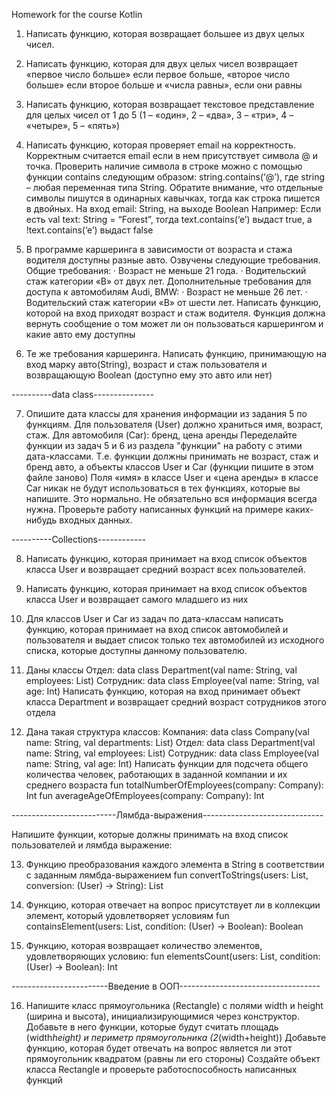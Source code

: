 Homework for the course Kotlin

1. Написать функцию, которая возвращает большее из двух целых чисел.

2. Написать функцию, которая для двух целых чисел возвращает «первое число больше» если первое больше, «второе число больше» если второе больше и «числа равны», если они равны

3. Написать функцию, которая возвращает текстовое представление для целых чисел от 1 до 5 (1 – «один», 2 – «два», 3 – «три», 4 – «четыре», 5 – «пять»)

4. Написать функцию, которая проверяет email на корректность. Корректным считается email если в нем присутствует символа @ и точка. Проверить наличие символа в строке можно с помощью функции contains следующим образом: string.contains(‘@’), где string – любая переменная типа String. Обратите внимание, что отдельные символы пишутся в одинарных кавычках, тогда как строка пишется в двойных.
На вход email: String, на выходе Boolean
Например:
Если есть val text: String = “Forest”, тогда text.contains(‘e’) выдаст true, а !text.contains(‘e’) выдаст false

5. В программе каршеринга в зависимости от возраста и стажа водителя доступны разные авто. Озвучены следующие требования.
Общие требования:
· Возраст не меньше 21 года.
· Водительский стаж категории «В» от двух лет.
Дополнительные требования для доступа к автомобилям Audi, BMW:
· Возраст не меньше 26 лет.
· Водительский стаж категории «В» от шести лет.
Написать функцию, которой на вход приходят возраст и стаж водителя. Функция должна вернуть сообщение о том может ли он пользоваться каршерингом и какие авто ему доступны

6. Те же требования каршеринга. Написать функцию, принимающую на вход марку авто(String), возраст и стаж пользователя и возвращающую Boolean (доступно ему это авто или нет)

----------data class---------------

7. Опишите дата классы для хранения информации из задания 5 по функциям.
Для пользователя (User) должно храниться имя, возраст, стаж. Для автомобиля (Car): бренд, цена аренды
Переделайте функции из задач 5 и 6 из раздела "функции" на работу с этими дата-классами.
Т.е. функции должны принимать не возраст, стаж и бренд авто, а объекты классов User и Car
(функции пишите в этом файле заново)
Поля «имя» в классе User и «цена аренды» в классе Car никак не будут использоваться в тех функциях, которые вы напишите.
Это нормально. Не обязательно вся информация всегда нужна.
Проверьте работу написанных функций на примере каких-нибудь входных данных.

----------Collections------------

8. Написать функцию, которая принимает на вход список объектов класса User и возвращает средний возраст всех пользователей.

9. Написать функцию, которая принимает на вход список объектов класса User и возвращает самого младшего из них

10. Для классов User и Car из задач по дата-классам написать функцию, которая принимает на вход список автомобилей и пользователя и выдает список только тех автомобилей из исходного списка, которые доступны данному пользователю.

11. Даны классы
Отдел: data class Department(val name: String, val employees: List<Employee>)
Сотрудник: data class Employee(val name: String, val age: Int)
Написать функцию, которая на вход принимает объект класса Department и возвращает средний возраст сотрудников этого отдела

12. Дана такая структура классов:
Компания: data class Company(val name: String, val departments: List<Department>)
Отдел: data class Department(val name: String, val employees: List<Employee>)
Сотрудник: data class Employee(val name: String, val age: Int)
Написать функции для подсчета общего количества человек, работающих в заданной компании и их среднего возраста
fun totalNumberOfEmployees(company: Company): Int
fun averageAgeOfEmployees(company: Company): Int

--------------------------Лямбда-выражения------------------------------

Напишите функции, которые должны принимать на вход список пользователей и лямбда выражение:

13. Функцию преобразования каждого элемента в String в соответствии с заданным лямбда-выражением
fun convertToStrings(users: List<User>, conversion: (User) -> String): List<String>

14. Функцию, которая отвечает на вопрос присутствует ли в коллекции элемент, который удовлетворяет условиям
fun containsElement(users: List<User>, condition: (User) -> Boolean): Boolean

15. Функцию, которая возвращает количество элементов, удовлетворяющих условию:
fun elementsCount(users: List<User>, condition: (User) -> Boolean): Int


------------------------Введение в ООП-----------------------------------

16.  Напишите класс прямоугольника (Rectangle) с полями width и height (ширина и высота), инициализирующимися через конструктор.
Добавьте в него функции, которые будут считать площадь (width*height) и периметр прямоугольника (2*(width+height))
Добавьте функцию, которая будет отвечать на вопрос является ли этот прямоугольник квадратом (равны ли его стороны)
Создайте объект класса Rectangle и проверьте работоспособность написанных функций
